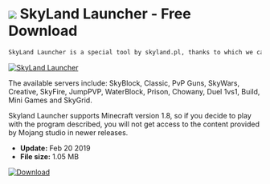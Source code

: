 # ![](https://cdn.softexe.net/static/icon/win.gif) SkyLand Launcher  - Free Download

```sh
SkyLand Launcher is a special tool by skyland.pl, thanks to which we can launch Minecraft on a Polish server.
```
[![SkyLand Launcher](https://gallery.dpcdn.pl/imgc/Tools/89867/g_-_420x350_1.5_-_x30565d1f-7b45-47c2-bfcb-33b9ca03153d.jpg)](https://softexe.net/win/games-entertainment/other/skyland-launcher:aReg.html)

The available servers include: SkyBlock, Classic, PvP Guns, SkyWars, Creative, SkyFire, JumpPVP, WaterBlock, Prison, Chowany, Duel 1vs1, Build, Mini Games and SkyGrid.
 
 Skyland Launcher supports Minecraft version 1.8, so if you decide to play with the program described, you will not get access to the content provided by Mojang studio in newer releases.


- **Update:** Feb 20 2019
- **File size:** 1.05 MB

[![Download](https://cdn.softexe.net/static/img/download.png)](https://softexe.net/win/games-entertainment/other/skyland-launcher:aReg.html)

